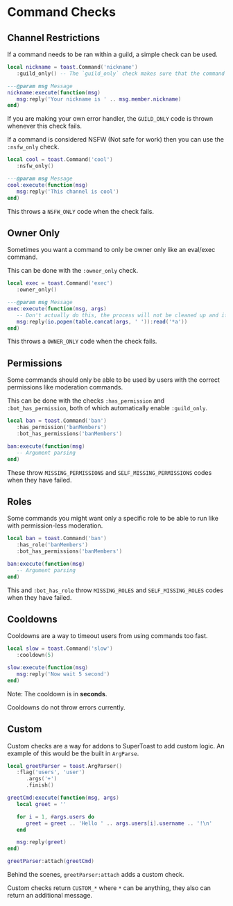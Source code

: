 # Command Checks

## Channel Restrictions

If a command needs to be ran within a guild, a simple check can be used.

```lua
local nickname = toast.Command('nickname')
   :guild_only() -- The `guild_only` check makes sure that the command is ran within a guild

---@param msg Message
nickname:execute(function(msg)
   msg:reply('Your nickname is ' .. msg.member.nickname)
end)
```

If you are making your own error handler, the `GUILD_ONLY` code is thrown whenever this check fails.

If a command is considered NSFW (Not safe for work) then you can use the `:nsfw_only` check.

```lua
local cool = toast.Command('cool')
   :nsfw_only()

---@param msg Message
cool:execute(function(msg)
   msg:reply('This channel is cool')
end)
```

This throws a `NSFW_ONLY` code when the check fails.

## Owner Only

Sometimes you want a command to only be owner only like an eval/exec command.

This can be done with the `:owner_only` check.

```lua
local exec = toast.Command('exec')
   :owner_only()

---@param msg Message
exec:execute(function(msg, args)
   -- Don't actually do this, the process will not be cleaned up and if the stdout is >2000 characters, an error is thrown
   msg:reply(io.popen(table.concat(args, ' ')):read('*a'))
end)
```

This throws a `OWNER_ONLY` code when the check fails.

## Permissions

Some commands should only be able to be used by users with the correct permissions like moderation commands.

This can be done with the checks `:has_permission` and `:bot_has_permission`, both of which automatically enable `:guild_only`.

```lua
local ban = toast.Command('ban')
   :has_permission('banMembers')
   :bot_has_permissions('banMembers')

ban:execute(function(msg)
   -- Argument parsing
end)
```

These throw `MISSING_PERMISSIONS` and `SELF_MISSING_PERMISSIONS` codes when they have failed.

## Roles

Some commands you might want only a specific role to be able to run like with permission-less moderation.

```lua
local ban = toast.Command('ban')
   :has_role('banMembers')
   :bot_has_permissions('banMembers')

ban:execute(function(msg)
   -- Argument parsing
end)
```

This and `:bot_has_role` throw `MISSING_ROLES` and `SELF_MISSING_ROLES` codes when they have failed.

## Cooldowns

Cooldowns are a way to timeout users from using commands too fast.

```lua
local slow = toast.Command('slow')
   :cooldown(5)

slow:execute(function(msg)
   msg:reply('Now wait 5 second')
end)
```

Note: The cooldown is in **seconds**.

Cooldowns do not throw errors currently.

## Custom

Custom checks are a way for addons to SuperToast to add custom logic. An example of this would be the built in `ArgParse`.

```lua
local greetParser = toast.ArgParser()
   :flag('users', 'user')
      .args('+')
      .finish()

greetCmd:execute(function(msg, args)
   local greet = ''

   for i = 1, #args.users do
      greet = greet .. 'Hello ' .. args.users[i].username .. '!\n'
   end

   msg:reply(greet)
end)

greetParser:attach(greetCmd)
```

Behind the scenes, `greetParser:attach` adds a custom check.

Custom checks return `CUSTOM_*` where `*` can be anything, they also can return an additional message.